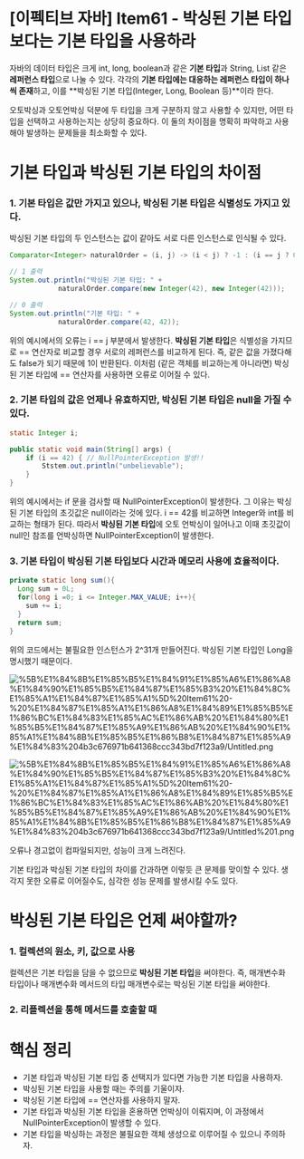 # [이펙티브 자바] Item61 - 박싱된 기본 타입보다는 기본 타입을 사용하라

자바의 데이터 타입은 크게 int, long, boolean과 같은 **기본 타입**과 String, List 같은 **레퍼런스 타입**으로 나눌 수 있다. 각각의 **기본 타입에는 대응하는 레퍼런스 타입이 하나씩 존재**하고, 이를 **박싱된 기본 타입(Integer, Long, Boolean 등)**이라 한다.

오토박싱과 오토언박싱 덕분에 두 타입을 크게 구분하지 않고 사용할 수 있지만, 어떤 타입을 선택하고 사용하는지는 상당히 중요하다. 이 둘의 차이점을 명확히 파악하고 사용해야 발생하는 문제들을 최소화할 수 있다.

# 기본 타입과 박싱된 기본 타입의 차이점

### 1. 기본 타입은 값만 가지고 있으나, 박싱된 기본 타입은 식별성도 가지고 있다.

박싱된 기본 타입의 두 인스턴스는 값이 같아도 서로 다른 인스턴스로 인식될 수 있다. 

```java
Comparator<Integer> naturalOrder = (i, j) -> (i < j) ? -1 : (i == j ? 0 : 1);

// 1 출력
System.out.println("박싱된 기본 타입: " + 
			naturalOrder.compare(new Integer(42), new Integer(42)));

// 0 출력
System.out.println("기본 타입: " + 
			naturalOrder.compare(42, 42));
```

위의 예시에서의 오류는 i == j 부분에서 발생한다. **박싱된 기본 타입**은 식별성을 가지므로 == 연산자로 비교할 경우 서로의 레퍼런스를 비교하게 된다. 즉, 같은 값을 가졌다해도 false가 되기 때문에 1이 반환된다. 이처럼 (같은 객체를 비교하는게 아니라면) 박싱된 기본 타입에 == 연산자를 사용하면 오류로 이어질 수 있다.

### 2. 기본 타입의 값은 언제나 유효하지만, 박싱된 기본 타입은 null을 가질 수 있다.

```java
static Integer i;

public static void main(String[] args) {
    if (i == 42) { // NullPointerException 발생!!
        Ststem.out.println("unbelievable");
    }
}
```

위의 예시에서는 if 문을 검사할 때 NullPointerException이 발생한다. 그 이유는 박싱된 기본 타입의 초깃값은 null이라는 것에 있다. i == 42를 비교하면 Integer와 int를 비교하는 형태가 된다. 따라서 **박싱된 기본 타입**에 오토 언박싱이 일어나고 이때 초깃값이 null인 참조를 언박싱하면 NullPointerException이 발생한다.

### 3. 기본 타입이 박싱된 기본 타입보다 시간과 메모리 사용에 효율적이다.

```java
private static long sum(){
  Long sum = 0L;	
  for(long i =0; i <= Integer.MAX_VALUE; i++){
    sum += i;
  }
  return sum;
}
```

위의 코드에서는 불필요한 인스턴스가 2^31개 만들어진다. 박싱된 기본 타입인 Long을 명시했기 때문이다.

![%5B%E1%84%8B%E1%85%B5%E1%84%91%E1%85%A6%E1%86%A8%E1%84%90%E1%85%B5%E1%84%87%E1%85%B3%20%E1%84%8C%E1%85%A1%E1%84%87%E1%85%A1%5D%20Item61%20-%20%E1%84%87%E1%85%A1%E1%86%A8%E1%84%89%E1%85%B5%E1%86%BC%E1%84%83%E1%85%AC%E1%86%AB%20%E1%84%80%E1%85%B5%E1%84%87%E1%85%A9%E1%86%AB%20%E1%84%90%E1%85%A1%E1%84%8B%E1%85%B5%E1%86%B8%E1%84%87%E1%85%A9%E1%84%83%204b3c676971b641368ccc343bd7f123a9/Untitled.png](%5B%E1%84%8B%E1%85%B5%E1%84%91%E1%85%A6%E1%86%A8%E1%84%90%E1%85%B5%E1%84%87%E1%85%B3%20%E1%84%8C%E1%85%A1%E1%84%87%E1%85%A1%5D%20Item61%20-%20%E1%84%87%E1%85%A1%E1%86%A8%E1%84%89%E1%85%B5%E1%86%BC%E1%84%83%E1%85%AC%E1%86%AB%20%E1%84%80%E1%85%B5%E1%84%87%E1%85%A9%E1%86%AB%20%E1%84%90%E1%85%A1%E1%84%8B%E1%85%B5%E1%86%B8%E1%84%87%E1%85%A9%E1%84%83%204b3c676971b641368ccc343bd7f123a9/Untitled.png)

![%5B%E1%84%8B%E1%85%B5%E1%84%91%E1%85%A6%E1%86%A8%E1%84%90%E1%85%B5%E1%84%87%E1%85%B3%20%E1%84%8C%E1%85%A1%E1%84%87%E1%85%A1%5D%20Item61%20-%20%E1%84%87%E1%85%A1%E1%86%A8%E1%84%89%E1%85%B5%E1%86%BC%E1%84%83%E1%85%AC%E1%86%AB%20%E1%84%80%E1%85%B5%E1%84%87%E1%85%A9%E1%86%AB%20%E1%84%90%E1%85%A1%E1%84%8B%E1%85%B5%E1%86%B8%E1%84%87%E1%85%A9%E1%84%83%204b3c676971b641368ccc343bd7f123a9/Untitled%201.png](%5B%E1%84%8B%E1%85%B5%E1%84%91%E1%85%A6%E1%86%A8%E1%84%90%E1%85%B5%E1%84%87%E1%85%B3%20%E1%84%8C%E1%85%A1%E1%84%87%E1%85%A1%5D%20Item61%20-%20%E1%84%87%E1%85%A1%E1%86%A8%E1%84%89%E1%85%B5%E1%86%BC%E1%84%83%E1%85%AC%E1%86%AB%20%E1%84%80%E1%85%B5%E1%84%87%E1%85%A9%E1%86%AB%20%E1%84%90%E1%85%A1%E1%84%8B%E1%85%B5%E1%86%B8%E1%84%87%E1%85%A9%E1%84%83%204b3c676971b641368ccc343bd7f123a9/Untitled%201.png)

오류나 경고없이 컴파일되지만, 성능이 크게 느려진다.

기본 타입과 박싱된 기본 타입의 차이를 간과하면 이렇듯 큰 문제를 맞이할 수 있다. 생각지 못한 오류로 이어질수도, 심각한 성능 문제를 발생시킬 수도 있다.

# 박싱된 기본 타입은 언제 써야할까?

### 1. 컬렉션의 원소, 키, 값으로 사용

컬렉션은 기본 타입을 담을 수 없으므로 **박싱된 기본 타입**을 써야한다. 즉, 매개변수화 타입이나 매개변수화 메서드의 타입 매개변수로는 박싱된 기본 타입을 써야한다.

### 2. 리플렉션을 통해 메서드를 호출할 때

# 핵심 정리

- 기본 타입과 박싱된 기본 타입 중 선택지가 있다면 가능한 기본 타입을 사용하자.
- 박싱된 기본 타입을 사용할 때는 주의를 기울이자.
- 박싱된 기본 타입에 == 연산자를 사용하지 말자.
- 기본 타입과 박싱된 기본 타입을 혼용하면 언박싱이 이뤄지며, 이 과정에서 NullPointerException이 발생할 수 있다.
- 기본 타입을 박싱하는 과정은 불필요한 객체 생성으로 이루어질 수 있으니 주의하자.